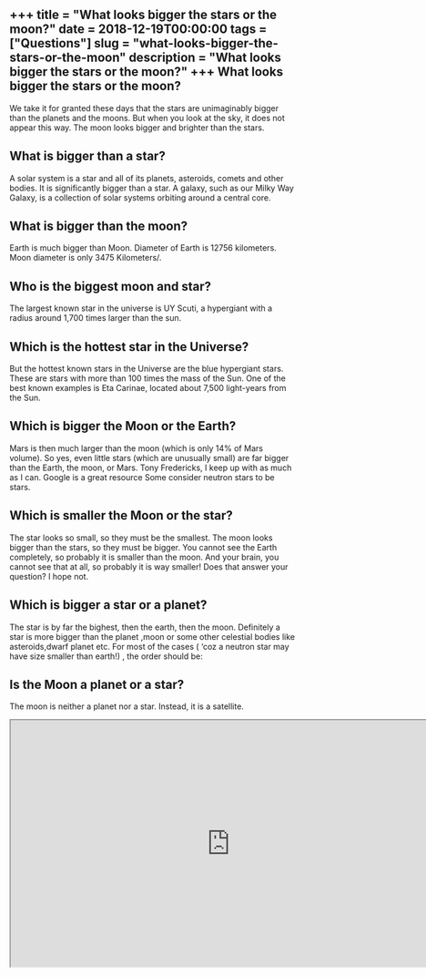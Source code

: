 +++
title = "What looks bigger the stars or the moon?"
date = 2018-12-19T00:00:00
tags = ["Questions"]
slug = "what-looks-bigger-the-stars-or-the-moon"
description = "What looks bigger the stars or the moon?"
+++
What looks bigger the stars or the moon?
----------------------------------------

We take it for granted these days that the stars are unimaginably bigger than the planets and the moons. But when you look at the sky, it does not appear this way. The moon looks bigger and brighter than the stars.

What is bigger than a star?
---------------------------

A solar system is a star and all of its planets, asteroids, comets and other bodies. It is significantly bigger than a star. A galaxy, such as our Milky Way Galaxy, is a collection of solar systems orbiting around a central core.

What is bigger than the moon?
-----------------------------

Earth is much bigger than Moon. Diameter of Earth is 12756 kilometers. Moon diameter is only 3475 Kilometers/.

Who is the biggest moon and star?
---------------------------------

The largest known star in the universe is UY Scuti, a hypergiant with a radius around 1,700 times larger than the sun.

Which is the hottest star in the Universe?
------------------------------------------

But the hottest known stars in the Universe are the blue hypergiant stars. These are stars with more than 100 times the mass of the Sun. One of the best known examples is Eta Carinae, located about 7,500 light-years from the Sun.

Which is bigger the Moon or the Earth?
--------------------------------------

Mars is then much larger than the moon (which is only 14% of Mars volume). So yes, even little stars (which are unusually small) are far bigger than the Earth, the moon, or Mars. Tony Fredericks, I keep up with as much as I can. Google is a great resource Some consider neutron stars to be stars.

Which is smaller the Moon or the star?
--------------------------------------

The star looks so small, so they must be the smallest. The moon looks bigger than the stars, so they must be bigger. You cannot see the Earth completely, so probably it is smaller than the moon. And your brain, you cannot see that at all, so probably it is way smaller! Does that answer your question? I hope not.

Which is bigger a star or a planet?
-----------------------------------

The star is by far the bighest, then the earth, then the moon. Definitely a star is more bigger than the planet ,moon or some other celestial bodies like asteroids,dwarf planet etc. For most of the cases ( ‘coz a neutron star may have size smaller than earth!) , the order should be:

Is the Moon a planet or a star?
-------------------------------

The moon is neither a planet nor a star. Instead, it is a satellite.

<iframe allow="accelerometer; autoplay; clipboard-write; encrypted-media; gyroscope; picture-in-picture" allowfullscreen="" class="__youtube_prefs__  epyt-is-override  no-lazyload" data-no-lazy="1" data-origheight="433" data-origwidth="770" data-skipgform_ajax_framebjll="" height="433" id="_ytid_69167" loading="lazy" src="https://www.youtube.com/embed/y5m9KFclcVU?enablejsapi=1&autoplay=0&cc_load_policy=0&cc_lang_pref=&iv_load_policy=1&loop=0&modestbranding=0&rel=1&fs=1&playsinline=0&autohide=2&theme=dark&color=red&controls=1&" title="YouTube player" width="770"></iframe>